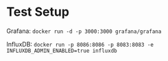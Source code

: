 # Test Setup

Grafana: 
``docker run -d -p 3000:3000 grafana/grafana``

InfluxDB:
``docker run -p 8086:8086 -p 8083:8083 -e INFLUXDB_ADMIN_ENABLED=true influxdb``
